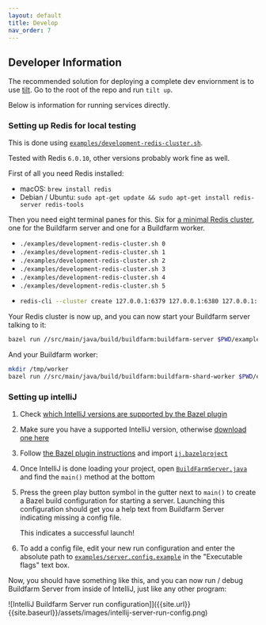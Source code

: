 ```yaml
---
layout: default
title: Develop
nav_order: 7
---
```


## Developer Information

The recommended solution for deploying a complete dev enviornment is to use [tilt](https://tilt.dev/).
Go to the root of the repo and run `tilt up`.

Below is information for running services directly.

### Setting up Redis for local testing

This is done using [`examples/development-redis-cluster.sh`](examples/development-redis-cluster.sh).

Tested with Redis `6.0.10`, other versions probably work fine as well.

First of all you need Redis installed:
* macOS: `brew install redis`
* Debian / Ubuntu: `sudo apt-get update && sudo apt-get install redis-server redis-tools`

Then you need eight terminal panes for this. Six for [a minimal Redis
cluster](https://redis.io/topics/cluster-tutorial#creating-and-using-a-redis-cluster),
one for the Buildfarm server and one for a Buildfarm worker.

* `./examples/development-redis-cluster.sh 0`
* `./examples/development-redis-cluster.sh 1`
* `./examples/development-redis-cluster.sh 2`
* `./examples/development-redis-cluster.sh 3`
* `./examples/development-redis-cluster.sh 4`
* `./examples/development-redis-cluster.sh 5`
* ```sh
  redis-cli --cluster create 127.0.0.1:6379 127.0.0.1:6380 127.0.0.1:6381 127.0.0.1:6382 127.0.0.1:6383 127.0.0.1:6384 --cluster-replicas 1
  ```

Your Redis cluster is now up, and you can now start your Buildfarm server talking to it:
```sh
bazel run //src/main/java/build/buildfarm:buildfarm-server $PWD/examples/shard-server.config.example
```

And your Buildfarm worker:
```sh
mkdir /tmp/worker
bazel run //src/main/java/build/buildfarm:buildfarm-shard-worker $PWD/examples/shard-worker.config.example
```

### Setting up intelliJ

1. Check [which IntelliJ versions are supported by the Bazel
   plugin](https://plugins.jetbrains.com/plugin/8609-bazel/versions)
1. Make sure you have a supported IntelliJ version, otherwise [download one
   here](https://www.jetbrains.com/idea/download/other.html)
1. Follow [the Bazel plugin
   instructions](https://ij.bazel.build/docs/import-project.html) and import
   [`ij.bazelproject`](ij.bazelproject)
1. Once IntelliJ is done loading your project, open
   [`BuildFarmServer.java`](src/main/java/build/buildfarm/server/BuildFarmServer.java)
   and find the `main()` method at the bottom
1. Press the green play button symbol in the gutter next to `main()` to create a
   Bazel build configuration for starting a server. Launching this configuration
   should get you a help text from Buildfarm Server indicating missing a config
   file.

   This indicates a successful launch!
1. To add a config file, edit your new run configuration and enter the absolute
   path to [`examples/server.config.example`](examples/server.config.example) in
   the "Executable flags" text box.

Now, you should have something like this, and you can now run / debug Buildfarm
Server from inside of IntelliJ, just like any other program:

![IntelliJ Buildfarm Server run configuration]]({{site.url}}{{site.baseurl}}/assets/images/intellij-server-run-config.png)  